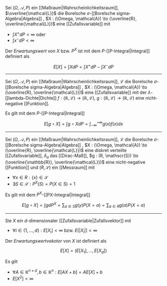 Sei $(\Omega, \mathcal{A}, P)$ ein [[Maßraum|Wahrscheinlichkeitsraum]], $\overline{\mathcal{L}}$ die Borelsche $\sigma$-[[Borelsche sigma-Algebra|Algebra]] , $X : (\Omega, \mathcal{A}) \to (\overline{R}, \overline{\mathcal{L}})$ eine [[Zufallsvariable]] mit
- $\int X^+ dP \lt \infty$ oder
- $\int x^- dP \lt \infty$

Der *Erwartungswert* von $X$ bzw. $P^X$ ist mit dem $P$-[[P-Integral|Integral]] definiert als

$$
	E[X] = \int X dP = \int X^+ dP - \int X^- dP
$$

---

Sei $(\Omega, \mathcal{A}, P)$ ein [[Maßraum|Wahrscheinlichkeitsraum]], $\mathcal{L}$ die Borelsche $\sigma$-[[Borelsche sigma-Algebra|Algebra]] , $X : (\Omega, \mathcal{A}) \to (\overline{R}, \overline{\mathcal{L}})$ eine [[Zufallsvariable]] mit der $\lambda$-[[lambda-Dichte|Dichte]] $f : (\mathbb{R}, \mathcal{L}) \to (\mathbb{R}, \mathcal{L})$, $g : (\mathbb{R}, \mathcal{L}) \to (\mathbb{R}, \mathcal{L})$ eine nicht-negative [[Funktion]].

Es gilt mit dem $P$-[[P-Integral|Integral]] 

$$
	E[g \circ X] = \int g \circ X dP = \int_{-\infty}^{+\infty} g(x)f(x) dx
$$

---

Sei $(\Omega, \mathcal{A}, P)$ ein [[Maßraum|Wahrscheinlichkeitsraum]], $\mathcal{L}$ die Borelsche $\sigma$-[[Borelsche sigma-Algebra|Algebra]] , $X : (\Omega, \mathcal{A}) \to (\overline{R}, \overline{\mathcal{L}})$ eine diskret verteilte [[Zufallsvariable]], $\delta_a$ das [[Dirac-Maß]], $g : (R, \mathscr{S}) \to (\overline{\mathbb{R}}, \overline{\mathcal{L}})$ eine nicht-negative [[Funktion]] und $(R, \mathscr{S})$ ein [[Messraum]] mit
- $\forall x \in R : \{ x \} \in \mathscr{S}$
- $\exists S \in \mathscr{S} : P^X(S) = P(X \in S) = 1$

Es gilt mit dem $P^X$-[[PX-Integral|Integral]]

$$
	E[g \circ X] = \int g dP^X = \sum_{a \in S} g(y)P(X = a) = \sum_{a \in R} g(a) P(X = a)
$$

---

Sie $X$ ein $d$-dimensionaler [[Zufallsvariable|Zufallsvektor]] mit
- $\forall i \in \{ 1, \dots, d \} : E[X_i] \lt \infty$ bzw. $E[|X_i|] \lt \infty$

Der *Erwartungswertvekotor* von $X$ ist definiert als

$$
	E[X] = (E[X_1], \dots, E[X_d])
$$

Es gilt
- $\forall A \in \mathbb{R}^{n \times d}, b \in \mathbb{R}^n : E[AX + b] = AE[X] + b$
- $E[X^2] \lt \infty$